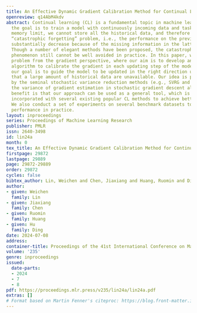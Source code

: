 ```yaml
---
title: An Effective Dynamic Gradient Calibration Method for Continual Learning
openreview: q14AbM4kdv
abstract: Continual learning (CL) is a fundamental topic in machine learning, where
  the goal is to train a model with continuously incoming data and tasks. Due to the
  memory limit, we cannot store all the historical data, and therefore confront the
  “catastrophic forgetting” problem, i.e., the performance on the previous tasks can
  substantially decrease because of the missing information in the latter period.
  Though a number of elegant methods have been proposed, the catastrophic forgetting
  phenomenon still cannot be well avoided in practice. In this paper, we study the
  problem from the gradient perspective, where our aim is to develop an effective
  algorithm to calibrate the gradient in each updating step of the model; namely,
  our goal is to guide the model to be updated in the right direction under the situation
  that a large amount of historical data are unavailable. Our idea is partly inspired
  by the seminal stochastic variance reduction methods (e.g., SVRG and SAGA) for reducing
  the variance of gradient estimation in stochastic gradient descent algorithms. Another
  benefit is that our approach can be used as a general tool, which is able to be
  incorporated with several existing popular CL methods to achieve better performance.
  We also conduct a set of experiments on several benchmark datasets to evaluate the
  performance in practice.
layout: inproceedings
series: Proceedings of Machine Learning Research
publisher: PMLR
issn: 2640-3498
id: lin24a
month: 0
tex_title: An Effective Dynamic Gradient Calibration Method for Continual Learning
firstpage: 29872
lastpage: 29889
page: 29872-29889
order: 29872
cycles: false
bibtex_author: Lin, Weichen and Chen, Jiaxiang and Huang, Ruomin and Ding, Hu
author:
- given: Weichen
  family: Lin
- given: Jiaxiang
  family: Chen
- given: Ruomin
  family: Huang
- given: Hu
  family: Ding
date: 2024-07-08
address:
container-title: Proceedings of the 41st International Conference on Machine Learning
volume: '235'
genre: inproceedings
issued:
  date-parts:
  - 2024
  - 7
  - 8
pdf: https://proceedings.mlr.press/v235/lin24a/lin24a.pdf
extras: []
# Format based on Martin Fenner's citeproc: https://blog.front-matter.io/posts/citeproc-yaml-for-bibliographies/
---
```

